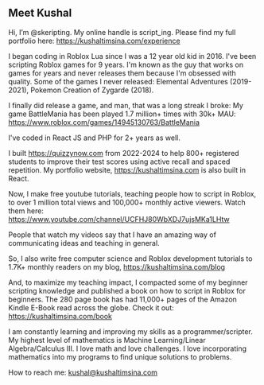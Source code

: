 ## Meet Kushal
Hi, I’m @skeripting. 
My online handle is script_ing. 
Please find my full portfolio here: https://kushaltimsina.com/experience

I began coding in Roblox Lua since I was a 12 year old kid in 2016. I've been scripting Roblox games for 9 years. I'm known as the guy that works on games for years and never releases them because I'm obsessed with quality. Some of the games I never released: Elemental Adventures (2019-2021), Pokemon Creation of Zygarde (2018). 

I finally did release a game, and man, that was a long streak I broke: My game BattleMania has been played 1.7 million+ times with 30k+ MAU: https://www.roblox.com/games/14945130763/BattleMania

I've coded in React JS and PHP for 2+ years as well. 

I built https://quizzynow.com from 2022-2024 to help 800+ registered students to improve their test scores using active recall and spaced repetition. My portfolio website, https://kushaltimsina.com is also built in React.

Now, I make free youtube tutorials, teaching people how to script in Roblox, to over 1 million total views and 100,000+ monthly active viewers. Watch them here: https://www.youtube.com/channel/UCFHJ80WbXDJ7ujsMKa1LHtw

People that watch my videos say that I have an amazing way of communicating ideas and teaching in general.

So, I also write free computer science and Roblox development tutorials to 1.7K+ monthly readers on my blog, https://kushaltimsina.com/blog

And, to maximize my teaching impact, I compacted some of my beginner scripting knowledge and published a book on how to script in Roblox for beginners. The 280 page book has had 11,000+ pages of the Amazon Kindle E-Book read across the globe. Check it out: https://kushaltimsina.com/book

I am constantly learning and improving my skills as a programmer/scripter. My highest level of mathematics is Machine Learning/Linear Algebra/Calculus III. I love math and love challenges. I love incorporating mathematics into my programs to find unique solutions to problems.

How to reach me: kushal@kushaltimsina.com

